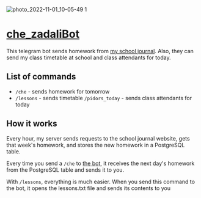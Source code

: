 ![photo_2022-11-01_10-05-49 1](https://user-images.githubusercontent.com/80736171/199163210-41fa79d6-7b75-442a-a886-27c6d0bd3d38.png)
# [che_zadaliBot](https://che_zadaliBot.t.me/)
This telegram bot sends homework from [my school journal](https://sgo.edu-74.ru/). Also, they can send my class
timetable at school and class attendants for today.

## List of commands

- `/che` - sends homework for tomorrow
- `/lessons` - sends timetable
`/pidors_today` - sends class attendants for today

## How it works

Every hour, my server sends requests to the school journal website, gets that week's homework, and stores the new
homework in a PostgreSQL table.

Every time you send a `/che` to [the bot](https://che_zadaliBot.t.me), it receives the next day's homework from the
PostgreSQL table and sends it to you.

With `/lessons`, everything is much easier. When you send this command to the bot, it opens the lessons.txt file and
sends its contents to you
